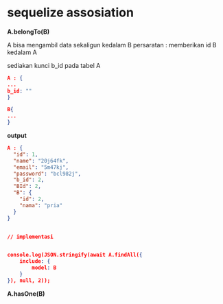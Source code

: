 # sequelize assosiation

__A.belongTo(B)__

A bisa mengambil data sekaligun kedalam B
persaratan : memberikan id B kedalam A


sediakan kunci b_id pada tabel A
```json
A : {
...
b_id: ""
}

B{
...
}
```


__output__
```json
A : {
  "id": 1,
  "name": "20j64fk",
  "email": "5m47kj",
  "password": "bcl982j",
  "b_id": 2,
  "BId": 2,
  "B": {
    "id": 2,
    "nama": "pria"
  }
}


// implementasi


console.log(JSON.stringify(await A.findAll({
    include: {
        model: B
    }
}), null, 2));
```

__A.hasOne(B)__

